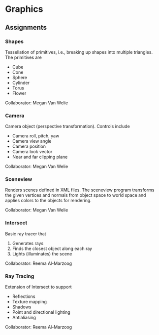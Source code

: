# Graphics

## Assignments
### Shapes
Tessellation of primitives, i.e., breaking up shapes into multiple triangles. 
The primitives are 
<ul>
	<li>Cube</li>
	<li>Cone</li>
	<li>Sphere</li>
	<li>Cylinder</li>
	<li>Torus</li>
	<li>Flower</li>
</ul>

Collaborator: Megan Van Welie

### Camera
Camera object (perspective transformation).
Controls include
<ul>
	<li>Camera roll, pitch, yaw</li>
	<li>Camera view angle </li>
	<li>Camera position</li>
	<li>Camera look vector</li>
	<li>Near and far clipping plane</li>
</ul>

Collaborator: Megan Van Welie


### Sceneview
Renders scenes defined in XML files. The sceneview program transforms the given vertices and normals from object space to world space and applies colors to the objects for rendering. 

Collaborator: Megan Van Welie

### Intersect
Basic ray tracer that 
<ol>
	<li> Generates rays</li>
	<li>Finds the closest object along each ray</li>
	<li> Lights (illuminates) the scene </li>
</ol>

Collaborator: Reema Al-Marzoog

### Ray Tracing
Extension of Intersect to support 
<ul>
	<li>Reflections</li>
	<li>Texture mapping</li>
	<li>Shadows</li>
	<li>Point and directional lighting</li>
	<li> Antialiasing</li>
</ul>

Collaborator: Reema Al-Marzoog